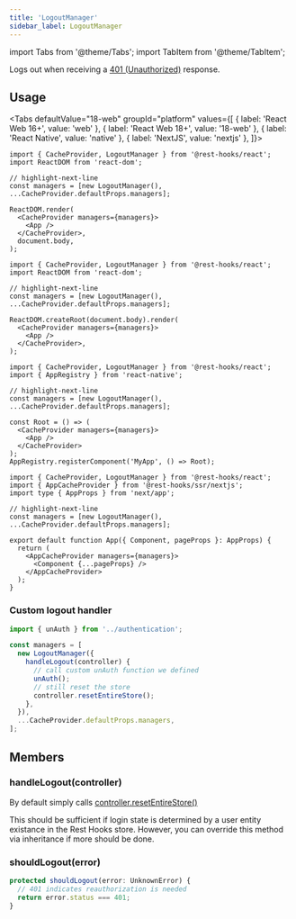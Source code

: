 ```yaml
---
title: 'LogoutManager'
sidebar_label: LogoutManager
---
```


import Tabs from '@theme/Tabs';
import TabItem from '@theme/TabItem';

<head>
  <title>LogoutManager - Handling 401s and other deauthorization triggers</title>
</head>

Logs out when receiving a [401 (Unauthorized)](https://developer.mozilla.org/en-US/docs/Web/HTTP/Status/401) response.

## Usage

<Tabs
defaultValue="18-web"
groupId="platform"
values={[
{ label: 'React Web 16+', value: 'web' },
{ label: 'React Web 18+', value: '18-web' },
{ label: 'React Native', value: 'native' },
{ label: 'NextJS', value: 'nextjs' },
]}>
<TabItem value="web">

```tsx title="/index.tsx"
import { CacheProvider, LogoutManager } from '@rest-hooks/react';
import ReactDOM from 'react-dom';

// highlight-next-line
const managers = [new LogoutManager(), ...CacheProvider.defaultProps.managers];

ReactDOM.render(
  <CacheProvider managers={managers}>
    <App />
  </CacheProvider>,
  document.body,
);
```

</TabItem>

<TabItem value="18-web">

```tsx title="/index.tsx"
import { CacheProvider, LogoutManager } from '@rest-hooks/react';
import ReactDOM from 'react-dom';

// highlight-next-line
const managers = [new LogoutManager(), ...CacheProvider.defaultProps.managers];

ReactDOM.createRoot(document.body).render(
  <CacheProvider managers={managers}>
    <App />
  </CacheProvider>,
);
```

</TabItem>

<TabItem value="native">

```tsx title="/index.tsx"
import { CacheProvider, LogoutManager } from '@rest-hooks/react';
import { AppRegistry } from 'react-native';

// highlight-next-line
const managers = [new LogoutManager(), ...CacheProvider.defaultProps.managers];

const Root = () => (
  <CacheProvider managers={managers}>
    <App />
  </CacheProvider>
);
AppRegistry.registerComponent('MyApp', () => Root);
```

</TabItem>

<TabItem value="nextjs">

```tsx title="pages/_app.tsx"
import { CacheProvider, LogoutManager } from '@rest-hooks/react';
import { AppCacheProvider } from '@rest-hooks/ssr/nextjs';
import type { AppProps } from 'next/app';

// highlight-next-line
const managers = [new LogoutManager(), ...CacheProvider.defaultProps.managers];

export default function App({ Component, pageProps }: AppProps) {
  return (
    <AppCacheProvider managers={managers}>
      <Component {...pageProps} />
    </AppCacheProvider>
  );
}
```

</TabItem>
</Tabs>

### Custom logout handler

```ts
import { unAuth } from '../authentication';

const managers = [
  new LogoutManager({
    handleLogout(controller) {
      // call custom unAuth function we defined
      unAuth();
      // still reset the store
      controller.resetEntireStore();
    },
  }),
  ...CacheProvider.defaultProps.managers,
];
```

## Members

### handleLogout(controller)

By default simply calls [controller.resetEntireStore()](./Controller.md#resetEntireStore)

This should be sufficient if login state is determined by a user entity existance in the Rest Hooks store. However,
you can override this method via inheritance if more should be done.

### shouldLogout(error)

```ts
protected shouldLogout(error: UnknownError) {
  // 401 indicates reauthorization is needed
  return error.status === 401;
}
```

